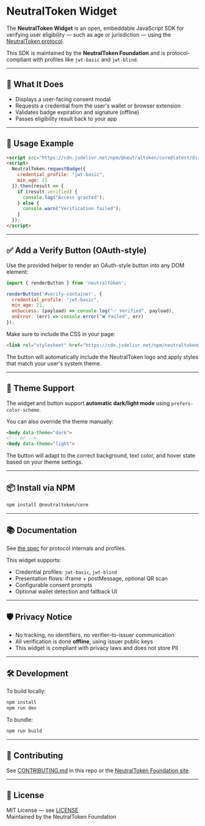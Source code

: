 # NeutralToken Widget

The **NeutralToken Widget** is an open, embeddable JavaScript SDK for verifying user eligibility — such as age or jurisdiction — using the [NeutralToken protocol](https://github.com/NeutralToken-Foundation/neutraltoken-spec).

This SDK is maintained by the **NeutralToken Foundation** and is protocol-compliant with profiles like `jwt-basic` and `jwt-blind`.

---

## 🚀 What It Does

- Displays a user-facing consent modal
- Requests a credential from the user's wallet or browser extension
- Validates badge expiration and signature (offline)
- Passes eligibility result back to your app

---

## 🧩 Usage Example

```html
<script src="https://cdn.jsdelivr.net/npm/@neutraltoken/core@latest/dist/neutraltoken.min.js"></script>
<script>
  NeutralToken.requestBadge({
    credential_profile: "jwt-basic",
    min_age: 21
  }).then(result => {
    if (result.verified) {
      console.log("Access granted");
    } else {
      console.warn("Verification failed");
    }
  });
</script>
```

---

## ✅ Add a Verify Button (OAuth-style)

Use the provided helper to render an OAuth-style button into any DOM element:

```js
import { renderButton } from 'neutraltoken';

renderButton('#verify-container', {
  credential_profile: "jwt-basic",
  min_age: 21,
  onSuccess: (payload) => console.log("✅ Verified", payload),
  onError: (err) => console.error("❌ Failed", err)
});
```

Make sure to include the CSS in your page:

```html
<link rel="stylesheet" href="https://cdn.jsdelivr.net/npm/neutraltoken@latest/dist/neutraltoken.css" />
```

The button will automatically include the NeutralToken logo and apply styles that match your user's system theme.

---

## 🎨 Theme Support

The widget and button support **automatic dark/light mode** using `prefers-color-scheme`.

You can also override the theme manually:

```html
<body data-theme="dark">
<!-- or -->
<body data-theme="light">
```

The button will adapt to the correct background, text color, and hover state based on your theme settings.

---

## 📦 Install via NPM

```bash
npm install @neutraltoken/core
```

---

## 📚 Documentation

See [the spec](https://github.com/neutraltoken/neutraltoken-spec) for protocol internals and profiles.

This widget supports:

- Credential profiles: `jwt-basic`, `jwt-blind`
- Presentation flows: iframe + postMessage, optional QR scan
- Configurable consent prompts
- Optional wallet detection and fallback UI

---

## 🛡 Privacy Notice

- No tracking, no identifiers, no verifier-to-issuer communication
- All verification is done **offline**, using issuer public keys
- This widget is compliant with privacy laws and does not store PII

---

## 🛠 Development

To build locally:

```bash
npm install
npm run dev
```

To bundle:

```bash
npm run build
```

---

## 🤝 Contributing

See [CONTRIBUTING.md](CONTRIBUTING.md) in this repo or the [NeutralToken Foundation site](https://neutraltoken.org/community).

---

## 📝 License

MIT License — see [LICENSE](LICENSE)  
Maintained by the NeutralToken Foundation
